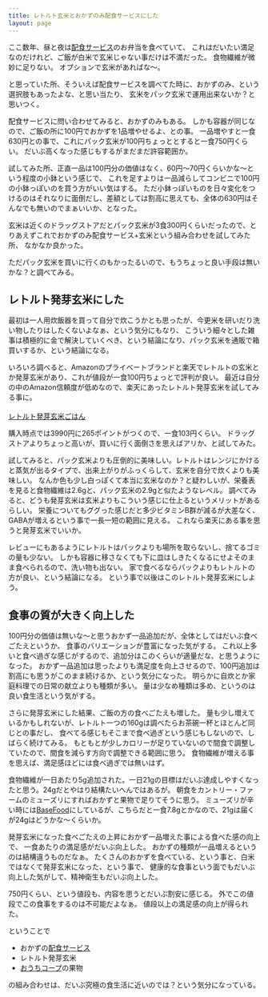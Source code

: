 ```yaml
---
title: レトルト玄米とおかずのみ配食サービスにした
layout: page
---
```

ここ数年、昼と夜は[配食サービス](https://karino2.github.io/RandomThoughts/%E9%85%8D%E9%A3%9F%E3%82%B5%E3%83%BC%E3%83%93%E3%82%B9)のお弁当を食べていて、
これはだいたい満足なのだけれど、ご飯が白米で玄米じゃない事だけは不満だった。
食物繊維が微妙に足りない。
オプションで玄米があればな〜。

と思っていた所、そういえば配食サービスを調べてた時に、おかずのみ、という選択肢もあったよな、と思い当たり、
玄米をパック玄米で運用出来ないか？と思いつく。

配食サービスに問い合わせてみると、おかずのみもある。
しかも容器が同じなので、ご飯の所に100円でおかずを1品増やせるよ、との事。
一品増やすと一食630円との事で、これにパック玄米が100円ちょっととすると一食750円くらい。
だいぶ高くなった感じもするがまだまだ許容範囲か。

試してみた所、正直一品は100円分の価値はなく、60円〜70円くらいかな〜という程度の小鉢という感じで、
これを足すよりは一品減らしてコンビニで100円の小鉢っぽいのを買う方がいい気はする。
ただ小鉢っぽいものを日々変化をつけるのはそれなりに面倒だし、差額としては割高に思えても、全体の630円はそんなでも無いのでまぁいいか、となった。

玄米は近くのドラッグストアだとパック玄米が3食300円くらいだったので、とりあえずこれでおかずのみ配食サービス+玄米という組み合わせを試してみた所、
なかなか良かった。

ただパック玄米を買いに行くのもかったるいので、もうちょっと良い手段は無いかな？と調べてみる。

## レトルト発芽玄米にした

最初は一人用炊飯器を買って自分で炊こうかとも思ったが、今更米を研いだり洗い物したりはしたくないよなぁ、という気分にもなり、
こういう細々とした雑事は積極的に金で解決していくべき、という結論になり、パック玄米を通販で箱買いするか、という結論になる。

いろいろ調べると、Amazonのプライベートブランドと楽天でレトルトの玄米とか発芽玄米があり、これが値段が一食100円ちょっとで評判が良い。
最近は自分の中のAmazon信頼度が低めなので、楽天にあったレトルト発芽玄米を試してみる事に。

<a href="https://hb.afl.rakuten.co.jp/ichiba/3e90b021.5028c8fa.3e90b022.be83f001/?pc=https%3A%2F%2Fitem.rakuten.co.jp%2Fyamatane%2F10000078%2F&link_type=pict&ut=eyJwYWdlIjoiaXRlbSIsInR5cGUiOiJwaWN0Iiwic2l6ZSI6IjI0MHgyNDAiLCJuYW0iOjEsIm5hbXAiOiJyaWdodCIsImNvbSI6MSwiY29tcCI6ImRvd24iLCJwcmljZSI6MSwiYm9yIjoxLCJjb2wiOjEsImJidG4iOjEsInByb2QiOjAsImFtcCI6ZmFsc2V9" target="_blank" rel="nofollow sponsored noopener" style="word-wrap:break-word;"><img src="https://hbb.afl.rakuten.co.jp/hgb/3e90b021.5028c8fa.3e90b022.be83f001/?me_id=1308289&item_id=10000078&pc=https%3A%2F%2Fthumbnail.image.rakuten.co.jp%2F%400_mall%2Fyamatane%2Fcabinet%2F04875641%2F06750788%2F10000078_240307_thum.jpg%3F_ex%3D240x240&s=240x240&t=pict" border="0" style="margin:2px" alt="" title=""><br>レトルト発芽玄米ごはん</a>

購入時点では3990円に265ポイントがつくので、一食103円くらい。
ドラッグストアよりちょっと高いが、買いに行く面倒さを思えばアリか、と試してみた。

試してみると、パック玄米よりも圧倒的に美味しい。レトルトはレンジにかけると蒸気が出るタイプで、出来上がりがふっくらして、玄米を自分で炊くよりも美味しい。
なんか色も少し白っぽくて本当に玄米なのか？と疑わしいが、栄養表を見ると食物繊維は2.6gと、パック玄米の2.9gと似たようなレベル。
調べてみると、どうも発芽玄米は玄米よりもこういう感じに仕上るというメリットがあるらしい。
栄養についてもググった感じだと多少ビタミンB群が減るが大差なく、GABAが増えるという事で一長一短の範囲に見える。
これなら楽天にある事を思うと発芽玄米でいいか。

レビューにもあるようにレトルトはパックよりも場所を取らないし、捨てるゴミの量も少ない。
しかも容器に移さなくても下に皿はしきたくなるにせよそのまま食べられるので、洗い物も出ない。
家で食べるならパックよりもレトルトの方が良い、という結論になる。
という事で以後はこのレトルト発芽玄米にしよう。

## 食事の質が大きく向上した

100円分の価値は無いな〜と思うおかず一品追加だが、全体としてはだいぶ食べごたえというか、
食事のバリエーションが豊富になった気がする。
これ以上多いと食べ過ぎな感じがするので、追加分はこのくらいが適量だな、と思うようになった。
おかず一品追加は思ったよりも満足度を向上させるので、100円追加は割高にも思うがこのまま続けるか、という気分になった。
明らかに自炊とか家庭料理での日常の献立よりも種類が多い。
量は少なめ種類は多め、というのは良い食生活という気がする。

さらに発芽玄米にした結果、ご飯の方の食べごたえも増した。
量も少し増えているかもしれないが、レトルト一つの160gは調べたらお茶碗一杯とほとんど同じとの事だし、
食べてる感じもそこまで食べ過ぎという感じもしないので、しばらく続けてみる。
もともとが少しカロリーが足りていないので間食で調整していたので、間食を減らす方向で調整できる範囲に思う。
食物繊維が増える事を思えば、満足感ほどには食べ過ぎでは無いはず。

食物繊維が一日あたり5g追加された。一日21gの目標はだいぶ達成しやすくなったと思う。24gだとやはり結構たいへんではあるが。
朝食をカントリー・ファームのミューズリにすればおかずと果物で足りてそうに思う。
ミューズリが辛い時には[BaseFood](https://karino2.github.io/RandomThoughts/BaseFood)にしているが、こちらだと一食7.8gとかなので、21gは届くが24gはどうかな〜くらいか。

発芽玄米になった食べごたえの上昇におかず一品増えた事による食べた感の向上で、
一食あたりの満足感がだいぶ向上した。
おかずの種類が一品増えるというのは結構違うものだなぁ。
たくさんのおかずを食べている、という事と、白米ではなくて発芽玄米になった、という事で、
健康的な食事という面でもだいぶ向上した気がして、精神衛生もだいぶ向上した。

750円くらい、という値段も、内容を思うとだいぶ割安に感じる。
外でこの値段でこの食事をするのは不可能だよなぁ。
値段以上の満足感の向上が得られた。

ということで

- おかずの[配食サービス](https://karino2.github.io/RandomThoughts/%E9%85%8D%E9%A3%9F%E3%82%B5%E3%83%BC%E3%83%93%E3%82%B9)
- レトルト発芽玄米
- [おうちコープ](https://karino2.github.io/RandomThoughts/%E3%81%8A%E3%81%86%E3%81%A1%E3%82%B3%E3%83%BC%E3%83%97)の果物

の組み合わせは、だいぶ究極の食生活に近いのでは？という気分になっている。